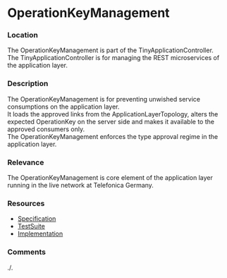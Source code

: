 # OperationKeyManagement

### Location
The OperationKeyManagement is part of the TinyApplicationController.  
The TinyApplicationController is for managing the REST microservices of the application layer.  

### Description
The OperationKeyManagement is for preventing unwished service consumptions on the application layer.  
It loads the approved links from the ApplicationLayerTopology, alters the expected OperationKey on the server side and makes it available to the approved consumers only.  
The OperationKeyManagement enforces the type approval regime in the application layer.  

### Relevance
The OperationKeyManagement is core element of the application layer running in the live network at Telefonica Germany.

### Resources
- [Specification](./spec/)
- [TestSuite](./testing/)
- [Implementation](./server/)

### Comments
./.
